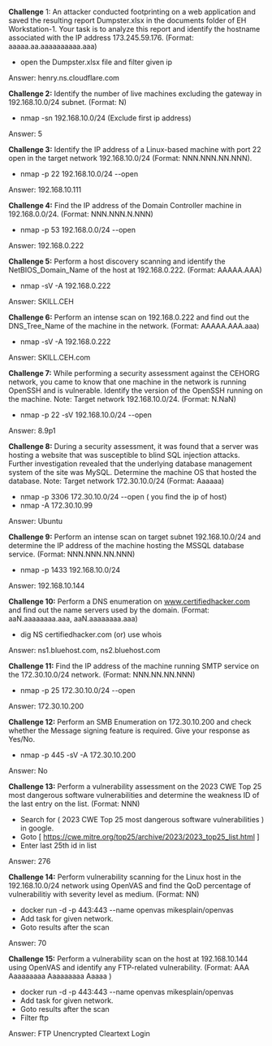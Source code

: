 
**Challenge** 1:
An attacker conducted footprinting on a web application and saved the resulting report Dumpster.xlsx in the documents folder of EH Workstation-1. Your task is to analyze this report and identify the hostname associated with the IP address 173.245.59.176. (Format: aaaaa.aa.aaaaaaaaaa.aaa)
- open the Dumpster.xlsx file and filter given ip

Answer: henry.ns.cloudflare.com

**Challenge 2:**
Identify the number of live machines excluding the gateway in 192.168.10.0/24 subnet. (Format: N)
- nmap -sn 192.168.10.0/24 (Exclude first ip address)

Answer: 5

**Challenge 3:**
Identify the IP address of a Linux-based machine with port 22 open in the target network 192.168.10.0/24 (Format: NNN.NNN.NN.NNN).
- nmap -p 22 192.168.10.0/24 --open

Answer: 192.168.10.111

**Challenge 4:**
Find the IP address of the Domain Controller machine in 192.168.0.0/24. (Format: NNN.NNN.N.NNN)
- nmap -p 53 192.168.0.0/24 --open

Answer: 192.168.0.222

**Challenge 5:**
Perform a host discovery scanning and identify the NetBIOS_Domain_Name of the host at 192.168.0.222. (Format: AAAAA.AAA)
- nmap -sV -A 192.168.0.222

Answer: SKILL.CEH

**Challenge 6:**
Perform an intense scan on 192.168.0.222 and find out the DNS_Tree_Name of the machine in the network. (Format: AAAAA.AAA.aaa)
- nmap -sV -A 192.168.0.222

Answer: SKILL.CEH.com

**Challenge 7:**
While performing a security assessment against the CEHORG network, you came to know that one machine in the network is running OpenSSH and is vulnerable. Identify the version of the OpenSSH running on the machine. Note: Target network 192.168.10.0/24. (Format: N.NaN)
- nmap  -p  22  -sV 192.168.10.0/24 --open

Answer: 8.9p1

**Challenge 8:**
During a security assessment, it was found that a server was hosting a website that was susceptible to blind SQL injection attacks. Further investigation revealed that the underlying database management system of the site was MySQL. Determine the machine OS that hosted the database. Note: Target network 172.30.10.0/24 (Format: Aaaaaa)
- nmap -p 3306 172.30.10.0/24 --open  ( you find the ip of host)
- nmap -A 172.30.10.99

Answer: Ubuntu 

**Challenge 9:**
Perform an intense scan on target subnet 192.168.10.0/24 and determine the IP address of the machine hosting the MSSQL database service. (Format: NNN.NNN.NN.NNN)
- nmap -p 1433 192.168.10.0/24

Answer: 192.168.10.144

**Challenge 10:**
Perform a DNS enumeration on www.certifiedhacker.com and find out the name servers used by the domain. (Format: aaN.aaaaaaaa.aaa, aaN.aaaaaaaa.aaa)
- dig NS certifiedhacker.com   (or) use whois

Answer: ns1.bluehost.com, ns2.bluehost.com

**Challenge 11:**
Find the IP address of the machine running SMTP service on the 172.30.10.0/24 network. (Format: NNN.NN.NN.NNN)
- nmap -p 25 172.30.10.0/24 --open

Answer: 172.30.10.200

**Challenge 12:**
Perform an SMB Enumeration on 172.30.10.200 and check whether the Message signing feature is required. Give your response as Yes/No.
- nmap -p 445 -sV -A 172.30.10.200

Answer: No

**Challenge 13:**
Perform a vulnerability assessment on the 2023 CWE Top 25 most dangerous software vulnerabilities and determine the weakness ID of the last entry on the list. (Format: NNN)
- Search for ( 2023 CWE Top 25 most dangerous software vulnerabilities ) in google.
- Goto [ https://cwe.mitre.org/top25/archive/2023/2023_top25_list.html ]
- Enter last 25th id in list

Answer: 276

**Challenge 14:**
Perform vulnerability scanning for the Linux host in the 192.168.10.0/24 network using OpenVAS and find the QoD percentage of vulnerabilitiy with severity level as medium. (Format: NN)
- docker run -d -p 443:443 --name openvas mikesplain/openvas
- Add task for given network.
- Goto results after the scan

Answer: 70

**Challenge 15:**
Perform a vulnerability scan on the host at 192.168.10.144 using OpenVAS and identify any FTP-related vulnerability. (Format: AAA Aaaaaaaaa Aaaaaaaaa Aaaaa )
- docker run -d -p 443:443 --name openvas mikesplain/openvas
- Add task for given network.
- Goto results after the scan
- Filter ftp

Answer: FTP Unencrypted Cleartext Login

